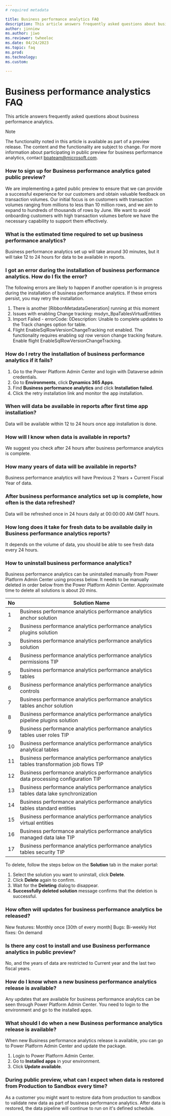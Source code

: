 ```yaml
---
# required metadata

title: Business performance analytics FAQ
description: This article answers frequently asked questions about business performance analytics.
author: jinniew
ms.author: jiwo
ms.reviewer: twheeloc 
ms.date: 04/24/2023
ms.topic: faq
ms.prod: 
ms.technology:
ms.custom:

---
```

# Business performance analystics FAQ

This article answers frequently asked questions about business performance analytics.

>[!NOTE]
>The functionality noted in this article is available as part of a preview release. The content and the functionality are subject to change. 
>For more information about participating in public preview for business performance analytics, contact bpateam@microsoft.com. 

### How to sign up for Business performance analytics gated public preview?  

We are implementing a gated public preview to ensure that we can provide a successful experience for our customers and obtain valuable feedback on transaction volumes.
Our initial focus is on customers with transaction volumes ranging from millions to less than 10 million rows, and we aim to expand to hundreds of thousands of rows by 
June. We want to avoid onboarding customers with high transaction volumes before we have the necessary capability to support them effectively. 

### What is the estimated time required to set up business performance analytics?   

Business performance analytics set up will take around 30 minutes, but it will take 12 to 24 hours for data to be available in reports. 

### I got an error during the installation of business performance analytics. How do I fix the error? 

The following errors are likely to happen if another operation is in progress during the installation of business performance analytics. If these errors persist, you 
may retry the installation. 
 1. There is another [RibbonMetadataGeneration] running at this moment 
 2. Issues with enabling Change tracking: msdyn_BpaTablesVirtualEntities 
 3. Import Failed - errorCode: 0Description: Unable to complete updates to the Track changes option for table.
 4. Flight EnableSqlRowVersionChangeTracking not enabled. The functionality requires enabling sql row version change tracking feature. Enable flight EnableSqlRowVersionChangeTracking.

### How do I retry the installation of business performance analytics if it fails?  

 1. Go to the Power Platform Admin Center and login with Dataverse admin credentials. 
 2. Go to **Environments**, click **Dynamics 365 Apps**.  
 3. Find **Business performance analytics** and click **Installation failed**. 
 4. Click the retry installation link and monitor the app installation. 

### When will data be available in reports after first time app installation? 

Data will be available within 12 to 24 hours once app installation is done. 

### How will I know when data is available in reports? 

We suggest you check after 24 hours after business performance analytics is complete. 

### How many years of data will be available in reports? 

Business performance analytics will have Previous 2 Years + Current Fiscal Year of data. 

### After business performance analytics set up is complete, how often is the data refreshed?  
Data will be refreshed once in 24 hours daily at 00:00:00 AM GMT hours. 

### How long does it take for fresh data to be available daily in Business performance analytics reports? 

It depends on the volume of data, you should be able to see fresh data every 24 hours.  

### How to uninstall business performance analytics? 

Business performance analytics can be uninstalled manually from Power Platform Admin Center using process below. It needs to be manually deleted in order below from the Power Platform Admin Center. Approximate time to delete all solutions is about 20 mins. 

| No | Solution Name                                                                            |
| -- | ---------------------------------------------------------------------------------------- |
| 1  | Business performance analytics performance analytics anchor solution                     |
| 2  | Business performance analytics performance analytics plugins solution                    |
| 3  | Business performance analytics performance analytics solution                            |
| 4  | Business performance analytics performance analytics permissions TIP                     |
| 5  | Business performance analytics performance analytics tables                              |
| 6  | Business performance analytics performance analytics controls                            |
| 7  | Business performance analytics performance analytics tables anchor solution              |
| 8  | Business performance analytics performance analytics pipeline plugins solution           |
| 9  | Business performance analytics performance analytics tables user roles TIP               |
| 10 | Business performance analytics performance analytics analytical tables                   |
| 11 | Business performance analytics performance analytics tables transformation job flows TIP |
| 12 | Business performance analytics performance analytics data processing configuration TIP   |
| 13 | Business performance analytics performance analytics tables data lake synchronization    |
| 14 | Business performance analytics performance analytics tables standard entities            |
| 15 | Business performance analytics performance analytics virtual entities                    |
| 16 | Business performance analytics performance analytics managed data lake TIP               |
| 17 | Business performance analytics performance analytics tables security TIP                 |

To delete, follow the steps below on the **Solution** tab in the maker portal:  
 1. Select the solution you want to uninstall, click **Delete**.
 2. Click **Delete** again to confirm. 
 4. Wait for the **Deleting** dialog to disappear. 
 5. **Successfully deleted solution** message confirms that the deletion is successful. 

### How often will updates for business performance analytics be released?  

New features: Monthly once [30th of every month] 
Bugs: Bi-weekly 
Hot fixes: On demand  

### Is there any cost to install and use Business performance analytics in public preview? 
No, and the years of data are restricted to Current year and the last two fiscal years. 

### How do I know when a new business performance analytics release is available? 
Any updates that are available for business performance analytics can be seen through Power Platform Admin Center. You need to login to the environment and go to the 
installed apps.  

### What should I do when a new Business performance analytics release is available? 
When new Business performance analytics release is available, you can go to Power Platform Admin Center and update the package. 
1. Login to Power Platform Admin Center. 
2. Go to **Installed apps** in your environment.
3. Click **Update available**.   

### During public preview, what can I expect when data is restored from Production to Sandbox every time?  

As a customer you might want to restore data from production to sandbox to validate new data as part of business performance analytics. After data is restored, the data 
pipeline will continue to run on it's defined schedule. 






